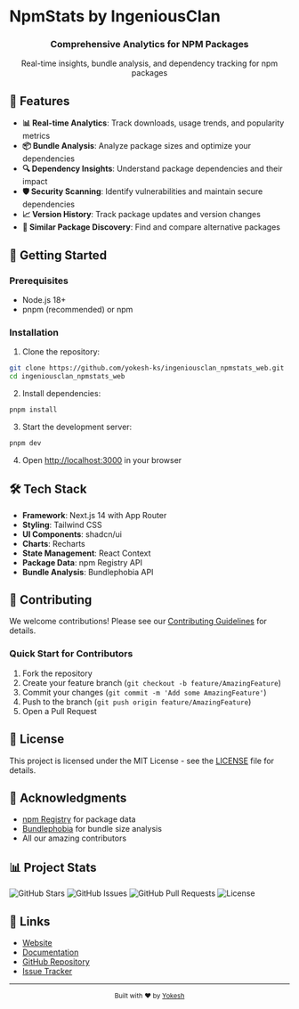 # NpmStats by IngeniousClan

<div align="center">
  <h3>Comprehensive Analytics for NPM Packages</h3>
  <p>Real-time insights, bundle analysis, and dependency tracking for npm packages</p>
</div>

## 🌟 Features

- **📊 Real-time Analytics**: Track downloads, usage trends, and popularity metrics
- **📦 Bundle Analysis**: Analyze package sizes and optimize your dependencies
- **🔍 Dependency Insights**: Understand package dependencies and their impact
- **🛡️ Security Scanning**: Identify vulnerabilities and maintain secure dependencies
- **📈 Version History**: Track package updates and version changes
- **🔄 Similar Package Discovery**: Find and compare alternative packages

## 🚀 Getting Started

### Prerequisites

- Node.js 18+ 
- pnpm (recommended) or npm

### Installation

1. Clone the repository:
```bash
git clone https://github.com/yokesh-ks/ingeniousclan_npmstats_web.git
cd ingeniousclan_npmstats_web
```

2. Install dependencies:
```bash
pnpm install
```

3. Start the development server:
```bash
pnpm dev
```

4. Open [http://localhost:3000](http://localhost:3000) in your browser

## 🛠️ Tech Stack

- **Framework**: Next.js 14 with App Router
- **Styling**: Tailwind CSS
- **UI Components**: shadcn/ui
- **Charts**: Recharts
- **State Management**: React Context
- **Package Data**: npm Registry API
- **Bundle Analysis**: Bundlephobia API

## 🤝 Contributing

We welcome contributions! Please see our [Contributing Guidelines](CONTRIBUTING.md) for details.

### Quick Start for Contributors

1. Fork the repository
2. Create your feature branch (`git checkout -b feature/AmazingFeature`)
3. Commit your changes (`git commit -m 'Add some AmazingFeature'`)
4. Push to the branch (`git push origin feature/AmazingFeature`)
5. Open a Pull Request

## 📝 License

This project is licensed under the MIT License - see the [LICENSE](LICENSE) file for details.

## 🙏 Acknowledgments

- [npm Registry](https://www.npmjs.com/) for package data
- [Bundlephobia](https://bundlephobia.com/) for bundle size analysis
- All our amazing contributors

## 📊 Project Stats

![GitHub Stars](https://img.shields.io/github/stars/yokesh-ks/ingeniousclan_npmstats_web)
![GitHub Issues](https://img.shields.io/github/issues/yokesh-ks/ingeniousclan_npmstats_web)
![GitHub Pull Requests](https://img.shields.io/github/issues-pr/yokesh-ks/ingeniousclan_npmstats_web)
![License](https://img.shields.io/github/license/yokesh-ks/ingeniousclan_npmstats_web)

## 🔗 Links

- [Website](https://npmstats.ingeniousclan.com)
- [Documentation](https://docs.npmstats.ingeniousclan.com)
- [GitHub Repository](https://github.com/yokesh-ks/ingeniousclan_npmstats_web)
- [Issue Tracker](https://github.com/yokesh-ks/ingeniousclan_npmstats_web/issues)

---

<div align="center">
  <sub>Built with ❤️ by <a href="https://www.yokesh.in">Yokesh</a></sub>
</div>
